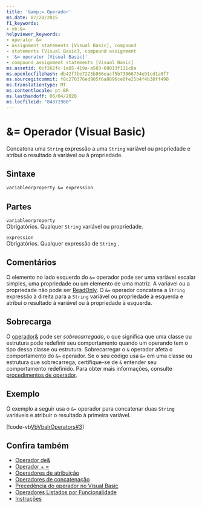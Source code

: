 ```yaml
---
title: '&amp;= Operador'
ms.date: 07/20/2015
f1_keywords:
- vb.&=
helpviewer_keywords:
- operator &=
- assignment statements [Visual Basic], compound
- statements [Visual Basic], compound assignment
- '&= operator [Visual Basic]'
- compound assignment statements [Visual Basic]
ms.assetid: 0cf262fc-1a05-419a-a503-60013f111c8a
ms.openlocfilehash: db42f7be7225b866eacf5b73066754e91cd1a0f7
ms.sourcegitcommit: f8c270376ed905f6a8896ce0fe25b4f4b38ff498
ms.translationtype: MT
ms.contentlocale: pt-BR
ms.lasthandoff: 06/04/2020
ms.locfileid: "84371980"
---
```

# <a name="amp-operator-visual-basic"></a>&amp;= Operador (Visual Basic)
Concatena uma `String` expressão a uma `String` variável ou propriedade e atribui o resultado à variável ou à propriedade.  
  
## <a name="syntax"></a>Sintaxe  
  
```vb  
variableorproperty &= expression  
```  
  
## <a name="parts"></a>Partes  
 `variableorproperty`  
 Obrigatórios. Qualquer `String` variável ou propriedade.  
  
 `expression`  
 Obrigatórios. Qualquer expressão de `String` .  
  
## <a name="remarks"></a>Comentários  
 O elemento no lado esquerdo do `&=` operador pode ser uma variável escalar simples, uma propriedade ou um elemento de uma matriz. A variável ou a propriedade não pode ser [ReadOnly](../modifiers/readonly.md). O `&=` operador concatena a `String` expressão à direita para a `String` variável ou propriedade à esquerda e atribui o resultado à variável ou à propriedade à esquerda.  
  
## <a name="overloading"></a>Sobrecarga  
 O [operador&](concatenation-operator.md) pode ser *sobrecarregado*, o que significa que uma classe ou estrutura pode redefinir seu comportamento quando um operando tem o tipo dessa classe ou estrutura. Sobrecarregar o `&` operador afeta o comportamento do `&=` operador. Se o seu código usa `&=` em uma classe ou estrutura que sobrecarrega, certifique-se de `&` entender seu comportamento redefinido. Para obter mais informações, consulte [procedimentos de operador](../../programming-guide/language-features/procedures/operator-procedures.md).  
  
## <a name="example"></a>Exemplo  
 O exemplo a seguir usa o `&=` operador para concatenar duas `String` variáveis e atribuir o resultado à primeira variável.  
  
 [!code-vb[VbVbalrOperators#3](~/samples/snippets/visualbasic/VS_Snippets_VBCSharp/VbVbalrOperators/VB/Class1.vb#3)]  
  
## <a name="see-also"></a>Confira também

- [Operador de&](concatenation-operator.md)
- [Operador + =](addition-assignment-operator.md)
- [Operadores de atribuição](assignment-operators.md)
- [Operadores de concatenação](concatenation-operators.md)
- [Precedência do operador no Visual Basic](operator-precedence.md)
- [Operadores Listados por Funcionalidade](operators-listed-by-functionality.md)
- [Instruções](../../programming-guide/language-features/statements.md)
